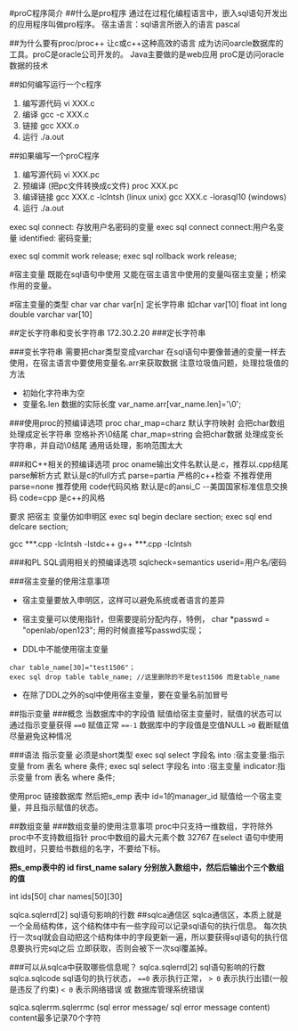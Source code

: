 
#proC程序简介
##什么是pro程序
通过在过程化编程语言中，嵌入sql语句开发出的应用程序叫做pro程序。
宿主语言：sql语言所嵌入的语言
pascal

##为什么要有proc/proc++
让c或c++这种高效的语言 成为访问oarcle数据库的工具。proC是oracle公司开发的。
Java主要做的是web应用
proC是访问oracle数据的技术

##如何编写运行一个c程序
1. 编写源代码 vi XXX.c
2. 编译 gcc -c XXX.c
3. 链接 gcc XXX.o
4. 运行 ./a.out
 
##如果编写一个proC程序
1. 编写源代码 vi XXX.pc
2. 预编译 (把pc文件转换成c文件) proc XXX.pc
3. 编译链接 gcc XXX.c -lclntsh (linux unix)
           gcc XXX.c -lorasql10 (windows)
4. 运行 ./a.out

exec sql connect: 存放用户名密码的变量
exec sql connect connect:用户名变量 identified: 密码变量;

exec sql commit work release;
exec sql rollback work release;

#宿主变量
既能在sql语句中使用 又能在宿主语言中使用的变量叫宿主变量；桥梁作用的变量。

#宿主变量的类型
char var
char var[n] 定长字符串 如char var[10]
float
int
long
double
varchar var[10]


##定长字符串和变长字符串
172.30.2.20
###定长字符串

###变长字符串
需要把char类型变成varchar
在sql语句中要像普通的变量一样去使用，在宿主语言中要使用变量名.arr来获取数据
注意垃圾值问题，处理拉圾值的方法
- 初始化字符串为空
- 变量名.len 数据的实际长度
var_name.arr[var_name.len]='\0';

###使用proc的预编译选项
proc char_map=charz 默认字符映射 会把char数组处理成定长字符串 空格补齐\0结尾
char_map=string 会把char数据 处理成变长字符串，并自动\0结尾 通用话处理，影响范围太大

###和C++相关的预编译选项
proc 
oname输出文件名默认是.c，推荐以.cpp结尾
parse解析方式 默认是c的full方式
    parse=partia 严格的c++检查 不推荐使用
    parse=none 推荐使用
code代码风格 默认是c的ansi_C --美国国家标准信息交换码
    code=cpp 是c++的风格

要求 把宿主 变量仿如申明区
exec sql begin declare section;
exec sql end delcare section;

gcc ***.cpp -lclntsh -lstdc++
g++ ***.cpp -lclntsh

###和PL SQL调用相关的预编译选项
sqlcheck=semantics
userid=用户名/密码

###宿主变量的使用注意事项
- 宿主变量要放入申明区，这样可以避免系统或者语言的差异
- 宿主变量可以使用指针，但需要提前分配内存，特例，
    char *passwd = "openlab/open123";
    用的时候直接写passwd实现；

- DDL中不能使用宿主变量
```
char table_name[30]="test1506"；
exec sql drop table table_name; //这里删除的不是test1506 而是table_name
```
- 在除了DDL之外的sql中使用宿主变量，要在变量名前加冒号


##指示变量
###概念
当数据库中的字段值 赋值给宿主变量时，赋值的状态可以通过指示变量获得
`==0`   赋值正常
`==-1`  数据库中的字段值是空值NULL
`>0`    截断赋值 尽量避免这种情况


###语法
指示变量 必须是short类型
exec sql select 字段名 into :宿主变量:指示变量 from 表名 where 条件;
exec sql select 字段名 into :宿主变量 indicator:指示变量 from 表名 where 条件;

使用proc 链接数据库 然后把s_emp 表中 id=1的manager_id 赋值给一个宿主变量，并且指示赋值的状态。

##数组变量
###数组变量的使用注意事项
proc中只支持一维数组，字符除外
proc中不支持数组指针
proc中数组的最大元素个数 32767
在select 语句中使用数组时，只要给书数组的名字，不要给下标。

**把s_emp表中的 id first_name salary 分别放入数组中，然后后输出个三个数组的值**

int ids[50]
char names[50][30]

sqlca.sqlerrd[2] sql语句影响的行数
##sqlca通信区
sqlca通信区，本质上就是一个全局结构体，这个结构体中有一些字段可以记录sql语句的执行信息。
每次执行一次sql就会自动把这个结构体中的字段更新一遍，所以要获得sql语句的执行信息要执行完sql之后
立即获取，否则会被下一次sql覆盖掉。

###可以从sqlca中获取哪些信息呢？
sqlca.sqlerrd[2]  sql语句影响的行数
sqlca.sqlcode     sql语句的执行状态，
    `==0`  表示执行正常，
    `> 0`  表示执行出错(一般是违反了约束)
    `< 0`  表示网络错误 或 数据库管理系统错误
    
sqlca.sqlerrm.sqlerrmc  (sql error message/ sql error message content)
    content最多记录70个字符


    
    




















